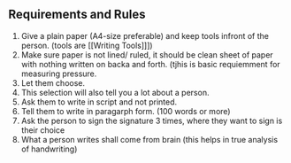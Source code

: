 ## Requirements and Rules

1. Give a plain paper (A4-size preferable) and keep tools infront of the person. (tools are [[Writing Tools]]])
2. Make sure paper is not lined/ ruled, it should be clean sheet of paper with nothing written on backa and forth. (tjhis is basic requiemment for measuring pressure.
3. Let them choose.
4. This selection will also tell you a lot about a person.
5. Ask them to write in script and not printed.
6. Tell them to write in paragarph form. (100 words or more)
7. Ask the person to sign the signature 3 times, where they want to sign is their choice
8. What a person writes shall come from brain (this helps in true analysis of handwriting)